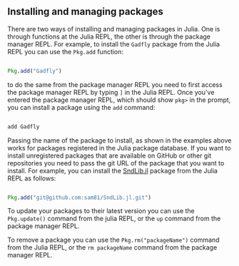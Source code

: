 ## Installing and managing packages 

There are two ways of installing and managing packages in Julia. One is through functions at the Julia REPL, the other is through the package manager REPL. For example, to install the `Gadfly` package from the Julia REPL you can use the `Pkg.add` function:

````julia

Pkg.add("Gadfly")
````




to do the same from the package manager REPL you need to first access the package manager REPL by typing `]` in the Julia REPL. Once you've entered the package manager REPL, which should show `pkg>` in the prompt, you can install a package using the `add` command:

````julia

add Gadfly
````




Passing the name of the package to install, as shown in the examples above works for packages registered in the Julia package database. If you want to install unregistered packages that are available on GitHub or other git repositories you need to pass the git URL of the package that you want to install. For example, you can install the [SndLib.jl](https://github.com/sam81/SndLib.jl) package from the Julia REPL as follows:

````julia

Pkg.add("git@github.com:sam81/SndLib.jl.git")
````




To update your packages to their latest version you can use the `Pkg.update()` command from the julia REPL, or the `up` command from the package manager REPL.

To remove a package you can use the `Pkg.rm("packageName")` command from the Julia REPL, or the `rm packageName` command from the package manager REPL.
